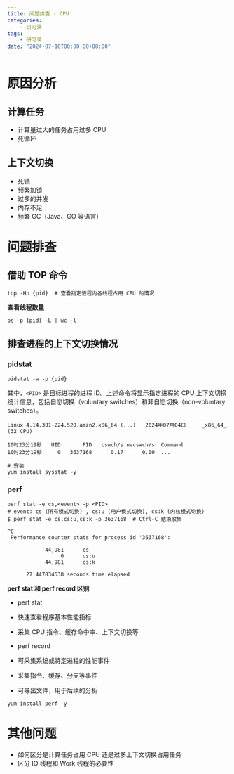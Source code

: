 ```yaml
---
title: 问题排查 - CPU
categories: 
    - 研习录
tags:
    - 研习录
date: "2024-07-16T00:00:00+08:00"
---
```


# 原因分析

## 计算任务

- 计算量过大的任务占用过多 CPU
- 死循环

## 上下文切换

- 死锁
- 频繁加锁
- 过多的并发
- 内存不足
- 频繁 GC（Java、GO 等语言）

# 问题排查

## 借助 TOP 命令

```shell
top -Hp {pid}  # 查看指定进程内各线程占用 CPU 的情况
```

**查看线程数量**

```shell
ps -p {pid} -L | wc -l
```

## 排查进程的上下文切换情况

### pidstat

```shell
pidstat -w -p {pid}
```

其中，`<PID>` 是目标进程的进程 ID。上述命令将显示指定进程的 CPU 上下文切换统计信息，包括自愿切换（voluntary switches）和非自愿切换（non-voluntary switches）。

```shell
Linux 4.14.301-224.520.amzn2.x86_64 (...) 	2024年07月04日 	_x86_64_	(32 CPU)

10时23分19秒   UID       PID   cswch/s nvcswch/s  Command
10时23分19秒     0   3637168      0.17      0.00  ...
```

```shell
# 安装
yum install sysstat -y
```

### perf

```shell
perf stat -e cs,<event> -p <PID>
# event: cs (所有模式切换) , cs:u (用户模式切换), cs:k (内核模式切换)
$ perf stat -e cs,cs:u,cs:k -p 3637168  # Ctrl-C 结束收集

^C
 Performance counter stats for process id '3637168':

            44,981      cs
                 0      cs:u
            44,981      cs:k

      27.447834538 seconds time elapsed
```

**perf stat 和 perf record 区别**

- perf stat

- 快速查看程序基本性能指标
- 采集 CPU 指令、缓存命中率、上下文切换等

- perf record

- 可采集系统或特定进程的性能事件
- 采集指令、缓存、分支等事件
- 可导出文件，用于后续的分析

```shell
yum install perf -y
```

# 其他问题

- 如何区分是计算任务占用 CPU 还是过多上下文切换占用任务
- 区分 IO 线程和 Work 线程的必要性